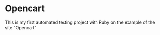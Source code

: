 # Opencart
This is my first automated testing project with Ruby on the example of the site "Opencart"